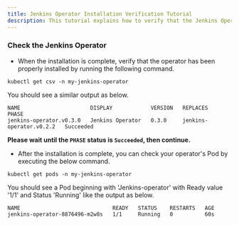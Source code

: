 ```yaml
---
title: Jenkins Operator Installation Verification Tutorial
description: This tutorial explains how to verify that the Jenkins Operator is properly installed in the namespace.
---
```


### Check the Jenkins Operator

- When the installation is complete, verify that the operator has been properly installed by running the following command.

```execute
kubectl get csv -n my-jenkins-operator
```

You should see a similar output as below.

```output
NAME                      DISPLAY            VERSION   REPLACES                  PHASE
jenkins-operator.v0.3.0   Jenkins Operator   0.3.0     jenkins-operator.v0.2.2   Succeeded
```

**Please wait until the `PHASE` status is `Succeeded`, then continue.**

- After the installation is complete, you can check your operator's Pod by executing the below command.

```execute
kubectl get pods -n my-jenkins-operator
```

You should see a Pod beginning with 'Jenkins-operator' with Ready value '1/1' and Status 'Running' like the output as below.

```output
NAME                             READY   STATUS    RESTARTS   AGE
jenkins-operator-8876496-m2w8s   1/1     Running   0          60s
```

